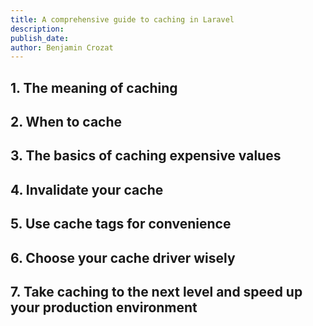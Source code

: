 ```yaml
---
title: A comprehensive guide to caching in Laravel
description:
publish_date:
author: Benjamin Crozat
---
```


## 1. The meaning of caching

## 2. When to cache

## 3. The basics of caching expensive values

## 4. Invalidate your cache

## 5. Use cache tags for convenience

## 6. Choose your cache driver wisely

## 7. Take caching to the next level and speed up your production environment
